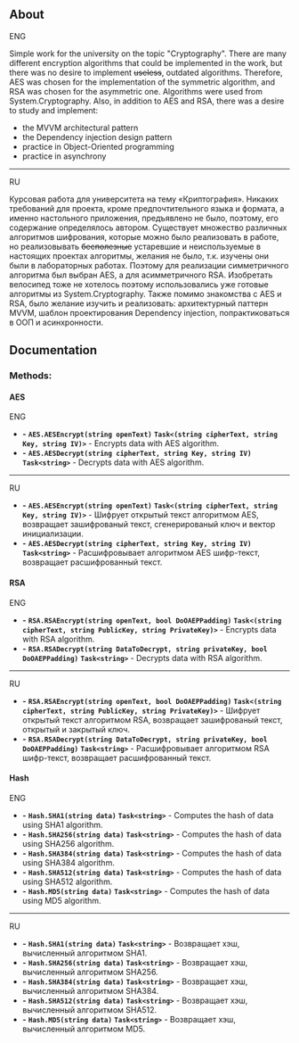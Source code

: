 
## About
ENG

Simple work for the university on the topic "Cryptography". 
There are many different encryption algorithms that could be implemented in the work, but there was no desire to implement <strike>useless</strike>, outdated algorithms. 
Therefore, AES was chosen for the implementation of the symmetric algorithm, and RSA was chosen for the asymmetric one. Algorithms were used from System.Cryptography. 
Also, in addition to AES and RSA, there was a desire to study and implement: 
- the MVVM architectural pattern 
- the Dependency injection design pattern 
- practice in Object-Oriented programming 
- practice in asynchrony
____
RU

Курсовая работа для университета на тему «Криптография».  Никаких требований для проекта, кроме предпочтительного языка и формата, а именно настольного приложения, предъявлено не было, поэтому, его содержание определялось автором. 
Существует множество различных алгоритмов шифрования, которые можно было реализовать в работе, но реализовывать <strike>бесполезные</strike> устаревшие и неиспользуемые в настоящих проектах алгоритмы, желания не было, т.к. изучены они были в лабораторных работах. 
Поэтому для реализации симметричного алгоритма был выбран AES, а для асимметричного RSA. Изобретать велосипед тоже не хотелось поэтому использовались уже готовые алгоритмы из System.Cryptography. 
Также помимо знакомства с AES и RSA, было желание изучить и реализовать: архитектурный паттерн MVVM, шаблон проектирования Dependency injection, попрактиковаться в ООП и асинхронности.

## Documentation

### Methods:
#### AES
ENG
- **-** **`AES.AESEncrypt(string openText)`** **`Task<(string cipherText, string Key, string IV)>`** -  Encrypts data with AES algorithm.
- **-** **`AES.AESDecrypt(string cipherText, string Key, string IV)`** **`Task<string>`** - Decrypts data with AES algorithm.
___
RU
- **-** **`AES.AESEncrypt(string openText)`** **`Task<(string cipherText, string Key, string IV)>`** - Шифрует открытый текст алгоритмом AES, возвращает зашифрованый текст, сгенерированый ключ и вектор инициализации.
- **-** **`AES.AESDecrypt(string cipherText, string Key, string IV)`** **`Task<string>`** - Расшифровывает алгоритмом AES шифр-текст, возвращает расшифрованный текст.
#### RSA
ENG
- **-** **`RSA.RSAEncrypt(string openText, bool DoOAEPPadding)`** **`Task<(string cipherText, string PublicKey, string PrivateKey)>`** - Encrypts data with RSA algorithm.
- **-** **`RSA.RSADecrypt(string DataToDecrypt, string privateKey, bool DoOAEPPadding)`** **`Task<string>`** - Decrypts data with RSA algorithm.
___
RU
- **-** **`RSA.RSAEncrypt(string openText, bool DoOAEPPadding)`** **`Task<(string cipherText, string PublicKey, string PrivateKey)>`** - Шифрует открытый текст алгоритмом RSA, возвращает зашифрованый текст, открытый и закрытый ключ.
- **-** **`RSA.RSADecrypt(string DataToDecrypt, string privateKey, bool DoOAEPPadding)`** **`Task<string>`** - Расшифровывает алгоритмом RSA шифр-текст, возвращает расшифрованный текст.
#### Hash
ENG
- **-** **`Hash.SHA1(string data)`** **`Task<string>`** - Computes the hash of data using SHA1 algorithm.
- **-** **`Hash.SHA256(string data)`** **`Task<string>`** - Computes the hash of data using SHA256 algorithm.
- **-** **`Hash.SHA384(string data)`** **`Task<string>`** - Computes the hash of data using SHA384 algorithm.
- **-** **`Hash.SHA512(string data)`** **`Task<string>`** - Computes the hash of data using SHA512 algorithm.
- **-** **`Hash.MD5(string data)`** **`Task<string>`** - Computes the hash of data using MD5 algorithm.
___
RU
- **-** **`Hash.SHA1(string data)`** **`Task<string>`** - Возвращает хэш, вычисленный алгоритмом SHA1.
- **-** **`Hash.SHA256(string data)`** **`Task<string>`** - Возвращает хэш, вычисленный алгоритмом SHA256.
- **-** **`Hash.SHA384(string data)`** **`Task<string>`** - Возвращает хэш, вычисленный алгоритмом SHA384.
- **-** **`Hash.SHA512(string data)`** **`Task<string>`** - Возвращает хэш, вычисленный алгоритмом SHA512.
- **-** **`Hash.MD5(string data)`** **`Task<string>`** - Возвращает хэш, вычисленный алгоритмом MD5.
